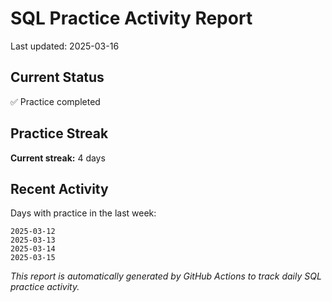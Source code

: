 # SQL Practice Activity Report

Last updated: 2025-03-16

## Current Status

✅ Practice completed

## Practice Streak

**Current streak:** 4 days

## Recent Activity

Days with practice in the last week:

```
2025-03-12
2025-03-13
2025-03-14
2025-03-15
```

*This report is automatically generated by GitHub Actions to track daily SQL practice activity.*
